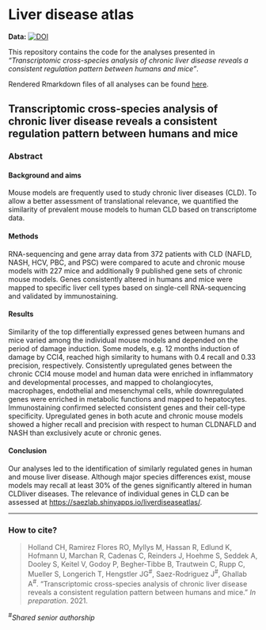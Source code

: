 
<!-- README.md is generated from README.Rmd. Please edit that file -->

# Liver disease atlas

<!-- badges: start -->
<!-- **Publication:** [![DOI](https://img.shields.io/badge/DOI-10.1186%2Fs13073--019--0615--0-blue.svg)][pub] -->

**Data:**
[![DOI](https://zenodo.org/badge/DOI/10.5281/zenodo.4407208.svg)](https://doi.org/10.5281/zenodo.4407208)
<!-- badges: end -->

This repository contains the code for the analyses presented in
*“Transcriptomic cross-species analysis of chronic liver disease reveals
a consistent regulation pattern between humans and mice”*.

Rendered Rmarkdown files of all analyses can be found
[here](https://saezlab.github.io/liver-disease-atlas/index.html).

## Transcriptomic cross-species analysis of chronic liver disease reveals a consistent regulation pattern between humans and mice

### Abstract

#### Background and aims

Mouse models are frequently used to study chronic liver diseases (CLD).
To allow a better assessment of translational relevance, we quantified
the similarity of prevalent mouse models to human CLD based on
transcriptome data.

#### Methods

RNA-sequencing and gene array data from 372 patients with CLD (NAFLD,
NASH, HCV, PBC, and PSC) were compared to acute and chronic mouse models
with 227 mice and additionally 9 published gene sets of chronic mouse
models. Genes consistently altered in humans and mice were mapped to
specific liver cell types based on single-cell RNA-sequencing and
validated by immunostaining.

#### Results

Similarity of the top differentially expressed genes between humans and
mice varied among the individual mouse models and depended on the period
of damage induction. Some models, e.g. 12 months induction of damage by
CCl4, reached high similarity to humans with 0.4 recall and 0.33
precision, respectively. Consistently upregulated genes between the
chronic CCl4 mouse model and human data were enriched in inflammatory
and developmental processes, and mapped to cholangiocytes, macrophages,
endothelial and mesenchymal cells, while downregulated genes were
enriched in metabolic functions and mapped to hepatocytes.
Immunostaining confirmed selected consistent genes and their cell-type
specificity. Upregulated genes in both acute and chronic mouse models
showed a higher recall and precision with respect to human CLDNAFLD and
NASH than exclusively acute or chronic genes.

#### Conclusion

Our analyses led to the identification of similarly regulated genes in
human and mouse liver disease. Although major species differences exist,
mouse models may recall at least 30% of the genes significantly altered
in human CLDliver diseases. The relevance of individual genes in CLD can
be assessed at <https://saezlab.shinyapps.io/liverdiseaseatlas/>.

------------------------------------------------------------------------

### How to cite?

> Holland CH, Ramirez Flores RO, Myllys M, Hassan R, Edlund K, Hofmann
> U, Marchan R, Cadenas C, Reinders J, Hoehme S, Seddek A, Dooley S,
> Keitel V, Godoy P, Begher-Tibbe B, Trautwein C, Rupp C, Mueller S,
> Longerich T, Hengstler JG<sup>\#</sup>, Saez-Rodriguez J<sup>\#</sup>,
> Ghallab A<sup>\#</sup>. “Transcriptomic cross-species analysis of
> chronic liver disease reveals a consistent regulation pattern between
> humans and mice.” *In preparation*. 2021.

<sup>\#</sup>*Shared senior authorship*
